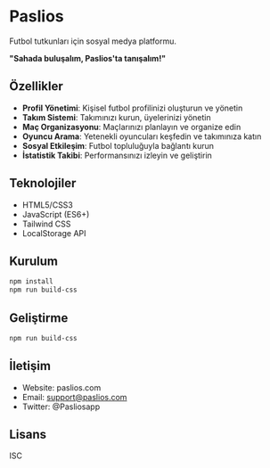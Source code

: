 # Paslios

Futbol tutkunları için sosyal medya platformu.

**"Sahada buluşalım, Paslios'ta tanışalım!"**

## Özellikler

- **Profil Yönetimi**: Kişisel futbol profilinizi oluşturun ve yönetin
- **Takım Sistemi**: Takımınızı kurun, üyelerinizi yönetin
- **Maç Organizasyonu**: Maçlarınızı planlayın ve organize edin
- **Oyuncu Arama**: Yetenekli oyuncuları keşfedin ve takımınıza katın
- **Sosyal Etkileşim**: Futbol topluluğuyla bağlantı kurun
- **İstatistik Takibi**: Performansınızı izleyin ve geliştirin

## Teknolojiler

- HTML5/CSS3
- JavaScript (ES6+)
- Tailwind CSS
- LocalStorage API

## Kurulum

```bash
npm install
npm run build-css
```

## Geliştirme

```bash
npm run build-css
```

## İletişim

- Website: paslios.com
- Email: support@paslios.com
- Twitter: @Pasliosapp

## Lisans

ISC